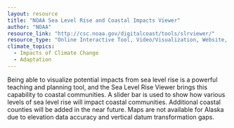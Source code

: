 ```yaml
---
layout: resource
title: "NOAA Sea Level Rise and Coastal Impacts Viewer"
author: "NOAA"
resource_link: "http://csc.noaa.gov/digitalcoast/tools/slrviewer/"
resource_type: "Online Interactive Tool, Video/Visualization, Website, Data"
climate_topics:
  - Impacts of Climate Change
  - Adaptation
---
```


Being able to visualize potential impacts from sea level rise is a powerful teaching and planning tool, and the Sea Level Rise Viewer brings this capability to coastal communities. A slider bar is used to show how various levels of sea level rise will impact coastal communities. Additional coastal counties will be added in the near future. Maps are not available for Alaska due to elevation data accuracy and vertical datum transformation gaps.
